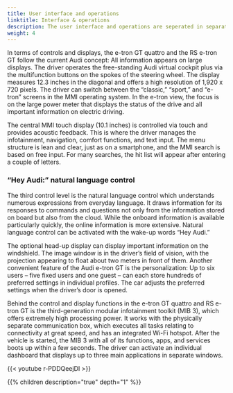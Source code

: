 ```yaml
---
title: User interface and operations
linktitle: Interface & operations
description: The user interface and operations are seperated in separate areas in the Audi e-tron GT / Audi RS e-tron GT.
weight: 4
---
```


In terms of controls and displays, the e-tron GT quattro and the RS e-tron GT follow the current Audi concept: All information appears on large displays. The driver operates the free-standing Audi virtual cockpit plus via the multifunction buttons on the spokes of the steering wheel. The display measures 12.3 inches in the diagonal and offers a high resolution of 1,920 x 720 pixels. The driver can switch between the “classic,” “sport,” and “e-tron” screens in the MMI operating system. In the e-tron view, the focus is on the large power meter that displays the status of the drive and all important information on electric driving.

The central MMI touch display (10.1 inches) is controlled via touch and provides acoustic feedback. This is where the driver manages the infotainment, navigation, comfort functions, and text input. The menu structure is lean and clear, just as on a smartphone, and the MMI search is based on free input. For many searches, the hit list will appear after entering a couple of letters.

### “Hey Audi:” natural language control

The third control level is the natural language control which understands numerous expressions from everyday language. It draws information for its responses to commands and questions not only from the information stored on board but also from the cloud. While the onboard information is available particularly quickly, the online information is more extensive. Natural language control can be activated with the wake-up words “Hey Audi.”

The optional head-up display can display important information on the windshield. The image window is in the driver’s field of vision, with the projection appearing to float about two meters in front of them. Another convenient feature of the Audi e-tron GT is the personalization: Up to six users – five fixed users and one guest – can each store hundreds of preferred settings in individual profiles. The car adjusts the preferred settings when the driver’s door is opened.

Behind the control and display functions in the e-tron GT quattro and RS e-tron GT is the third-generation modular infotainment toolkit (MIB 3), which offers extremely high processing power. It works with the physically separate communication box, which executes all tasks relating to connectivity at great speed, and has an integrated Wi-Fi hotspot. After the vehicle is started, the MIB 3 with all of its functions, apps, and services boots up within a few seconds. The driver can activate an individual dashboard that displays up to three main applications in separate windows.

{{< youtube r-PDDQeejDI >}}


{{% children description="true" depth="1" %}}
